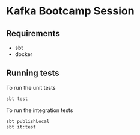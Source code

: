 # Kafka Bootcamp Session

## Requirements
 - sbt
 - docker
 
## Running tests
To run the unit tests
```bash
sbt test
```

To run the integration tests
```bash
sbt publishLocal
sbt it:test
```
